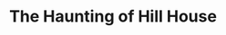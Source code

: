 ---
title: The Haunting of Hill House
year: 1986
opening_date: 1986-11-28
closing_date: 1986-12-13
layout: productions
featured_image: 
image_caption:
image_credit:
playbill: 
category: 
Theatre: Theatre Jacksonville
Venue: Little Theatre
cast:
  Eleanor Vance: Juanita Pendergraft
  Mrs. Dudley: Susan Rich Carcaba
  Theodora: Cynthia Wooden Kimball
  Dr. Montague: Richard Herren
  Luke Sanderson: Richard Fair
  Mrs. Montague: Elizabeth Turner
  Arthur Parker: John Carcaba
crew:
  Artistic Director: Robert Arleigh White
  Scenic & Lighting Design: Hal D. Henderson
  Stage Manager: Norma Ashley
  Lighting Technician: Don Peterson
  Sound Technician: Arnold March
  Costume Coordinator:
    - Cooke Bohla
    - Joyce Chuhran
  Properties Coordinator: Elizabeth Turner
  Set Construction:
    - Norma Ashley
    - John Durante
    - Shyla Henderson
    - Arnold March
    - Massey Owens
    - Gloria Pepe
    - Don Peterson
    - Bobbie Stillson
    - Cindy Stillson
    - Dwight Stillson
    - Mark Thill
    - Craig Kassen
  Marque: Tom Hehn
orchestra:
external_links:
---